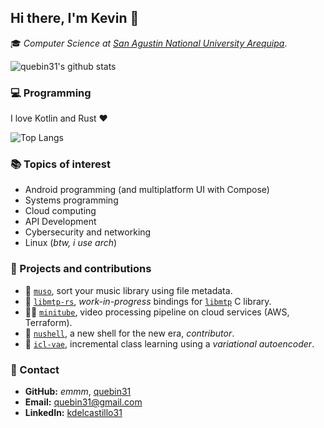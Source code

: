 ## Hi there, I'm Kevin 🐒

🎓 _Computer Science at [San Agustin National University Arequipa](https://www.unsa.edu.pe/en/)_.

![quebin31's github stats](https://github-readme-stats.vercel.app/api?username=quebin31&show_icons=true)

### 💻 Programming 
I love Kotlin and Rust ❤️

![Top Langs](https://github-readme-stats.vercel.app/api/top-langs/?username=quebin31&hide=c)

### 📚 Topics of interest
- Android programming (and multiplatform UI with Compose)
- Systems programming
- Cloud computing 
- API Development
- Cybersecurity and networking
- Linux (_btw, i use arch_)

### 🔨 Projects and contributions 
- 🦀 [`muso`](https://github.com/quebin31/muso), sort your music library using file metadata.
- 🦀 [`libmtp-rs`](https://github.com/quebin31/libmtp-rs), _work-in-progress_ bindings for [`libmtp`](https://github.com/libmtp/libmtp) C library.
- 🦀🐍 [`minitube`](https://github.com/quebin31/muso), video processing pipeline on cloud services (AWS, Terraform).
- 🦀 [`nushell`](https://github.com/nushell/nushell), a new shell for the new era, _contributor_.
- 🐍 [`icl-vae`](https://github.com/quebin31/icl-vae), incremental class learning using a _variational autoencoder_.

### 📨 Contact
- **GitHub:** _emmm_, [quebin31](https://github.com/quebin31)
- **Email:** [quebin31@gmail.com](mailto:quebin31@gmail.com)
- **LinkedIn:** [kdelcastillo31](https://www.linkedin.com/in/kdelcastillo31/)



<!--
**quebin31/quebin31** is a ✨ _special_ ✨ repository because its `README.md` (this file) appears on your GitHub profile.

Here are some ideas to get you started:

- 🔭 I’m currently working on ...
- 🌱 I’m currently learning ...
- 👯 I’m looking to collaborate on ...
- 🤔 I’m looking for help with ...
- 💬 Ask me about ...
- 📫 How to reach me: ...
- 😄 Pronouns: ...
- ⚡ Fun fact: ...
-->
